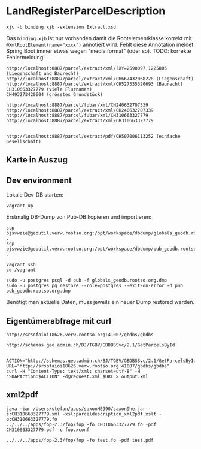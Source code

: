 # LandRegisterParcelDescription

```
xjc -b binding.xjb -extension Extract.xsd
```
Das `binding.xjb` ist nur vorhanden damit die Rootelementklasse korrekt mit `@XmlRootElement(name="xxxx")` annotiert wird. Fehlt diese Annotation meldet Spring Boot immer etwas wegen "media format" (oder so). TODO: korrekte Fehlermeldung!

```
http://localhost:8887/parcel/extract/xml/?XY=2598097,1225805 (Liegenschaft und Baurecht)
http://localhost:8887/parcel/extract/xml/CH667432068228 (Liegenschaft)
http://localhost:8887/parcel/extract/xml/CH527335320693 (Baurecht)
CH310663327779 (viele Flurnamen)
CH493273420604 (grösstes Grundstück)

http://localhost:8887/parcel/fubar/xml/CH240632707339
http://localhost:8887/parcel/extract/xml/CH240632707339
http://localhost:8887/parcel/fubar/xml/CH310663327779
http://localhost:8887/parcel/extract/xml/CH310663327779


http://localhost:8887/parcel/extract/pdf/CH507006113252 (einfache Gesellschaft)

```


## Karte in Auszug

## Dev environment

Lokale Dev-DB starten:
```
vagrant up
```

Erstmalig DB-Dump von Pub-DB kopieren und importieren:
```
scp bjsvwzie@geoutil.verw.rootso.org:/opt/workspace/dbdump/globals_geodb.rootso.org.dmp .
scp bjsvwzie@geoutil.verw.rootso.org:/opt/workspace/dbdump/pub_geodb.rootso.org.dmp .

vagrant ssh
cd /vagrant

sudo -u postgres psql -d pub -f globals_geodb.rootso.org.dmp
sudo -u postgres pg_restore --role=postgres --exit-on-error -d pub pub_geodb.rootso.org.dmp 
```

Benötigt man aktuelle Daten, muss jeweils ein neuer Dump restored werden.

## Eigentümerabfrage mit curl
```
http://srsofaioi18626.verw.rootso.org:41007/gbdbs/gbdbs

http://schemas.geo.admin.ch/BJ/TGBV/GBDBSSvc/2.1/GetParcelsById


ACTION="http://schemas.geo.admin.ch/BJ/TGBV/GBDBSSvc/2.1/GetParcelsById"
URL="http://srsofaioi18626.verw.rootso.org:41007/gbdbs/gbdbs"
curl -H "Content-Type: text/xml; charset=utf-8" -H "SOAPAction:$ACTION" -d@request.xml $URL > output.xml
```

## xml2pdf 
```
java -jar /Users/stefan/apps/saxonHE990/saxon9he.jar -s:CH310663327779.xml -xsl:parceldescription_xml2pdf.xslt -o:CH310663327779.fo
../../../apps/fop-2.3/fop/fop -fo CH310663327779.fo -pdf CH310663327779.pdf -c fop.xconf

../../../apps/fop-2.3/fop/fop -fo test.fo -pdf test.pdf  
```
